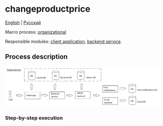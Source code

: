 # changeproductprice

[English](changeproductprice.md) | [Русский](changeproductprice.ru.md)

Macro process: [organizational](../../macroprocesses/organizational.md)

Responsible modules: [client application](../../frontend/managerclient.md), [backend service](../../backend/managerbackend.md).

## Process description

![organizational_overall](../../img/organizational_overall.png)

### Step-by-step execution
